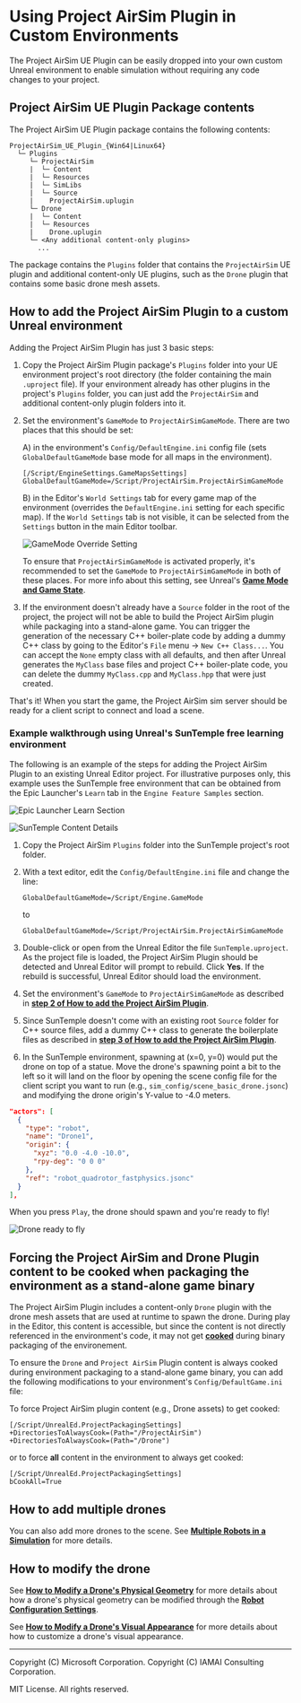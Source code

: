 # Using Project AirSim Plugin in Custom Environments

The Project AirSim UE Plugin can be easily dropped into your own custom Unreal environment to enable simulation without requiring any code changes to your project.

## Project AirSim UE Plugin Package contents

The Project AirSim UE Plugin package contains the following contents:

```
ProjectAirSim_UE_Plugin_{Win64|Linux64}
  └─ Plugins
     └─ ProjectAirSim
     |  └─ Content
     |  └─ Resources
     |  └─ SimLibs
     |  └─ Source
     |    ProjectAirSim.uplugin
     └─ Drone
     |  └─ Content
     |  └─ Resources
     |    Drone.uplugin
     └─ <Any additional content-only plugins>
       ...
```

The package contains the `Plugins` folder that contains the `ProjectAirSim` UE plugin and additional content-only UE plugins, such as the `Drone` plugin that contains some basic drone mesh assets.

## How to add the Project AirSim Plugin to a custom Unreal environment

Adding the Project AirSim Plugin has just 3 basic steps:

1. Copy the Project AirSim Plugin package's `Plugins` folder into your UE environment project's root directory (the folder containing the main `.uproject` file). If your environment already has other plugins in the project's `Plugins` folder, you can just add the `ProjectAirSim` and additional content-only plugin folders into it.

2. Set the environment's `GameMode` to `ProjectAirSimGameMode`. There are two places that this should be set:

    A) in the environment's `Config/DefaultEngine.ini` config file (sets `GlobalDefaultGameMode` base mode for all maps in the environment).

    ```
    [/Script/EngineSettings.GameMapsSettings]
    GlobalDefaultGameMode=/Script/ProjectAirSim.ProjectAirSimGameMode
    ```

    B) in the Editor's `World Settings` tab for every game map of the environment (overrides the `DefaultEngine.ini` setting for each specific map). If the `World Settings` tab is not visible, it can be selected from the `Settings` button in the main Editor toolbar.

    ![GameMode Override Setting](images/projectairsim_plugin_game_mode_override.jpg)

    To ensure that `ProjectAirSimGameMode` is activated properly, it's recommended to set the `GameMode` to `ProjectAirSimGameMode` in both of these places. For more info about this setting, see Unreal's **[Game Mode and Game State](https://docs.unrealengine.com/en-US/Gameplay/Framework/GameMode/index.html)**.

3. If the environment doesn't already have a `Source` folder in the root of the project, the project will not be able to build the Project AirSim plugin while packaging into a stand-alone game. You can trigger the generation of the necessary C++ boiler-plate code by adding a dummy C++ class by going to the Editor's `File` menu -> `New C++ Class...`. You can accept the `None` empty class with all defaults, and then after Unreal generates the `MyClass` base files and project C++ boiler-plate code, you can delete the dummy `MyClass.cpp` and `MyClass.hpp` that were just created.

That's it! When you start the game, the Project AirSim sim server should be ready for a client script to connect and load a scene.

### Example walkthrough using Unreal's SunTemple free learning environment

The following is an example of the steps for adding the Project AirSim Plugin to an existing Unreal Editor project.  For illustrative purposes only, this example uses the SunTemple free environment that can be obtained from the Epic Launcher's `Learn` tab in the `Engine Feature Samples` section.

  ![Epic Launcher Learn Section](images/epic_learn_suntemple.jpg)

  ![SunTemple Content Details](images/epic_learn_suntemple_create.jpg)

1. Copy the Project AirSim `Plugins` folder into the SunTemple project's root folder.

2. With a text editor, edit the `Config/DefaultEngine.ini` file and change the line:

    `GlobalDefaultGameMode=/Script/Engine.GameMode`

    to

    `GlobalDefaultGameMode=/Script/ProjectAirSim.ProjectAirSimGameMode`

3. Double-click or open from the Unreal Editor the file `SunTemple.uproject`. As the project file is loaded, the Project AirSim Plugin should be detected and Unreal Editor will prompt to rebuild. Click **Yes**.  If the rebuild is successful, Unreal Editor should load the environment.

4. Set the environment's `GameMode` to `ProjectAirSimGameMode` as described in **[step 2 of How to add the Project AirSim Plugin](#how-to-add-the-projectairsim-plugin-to-a-custom-unreal-environment)**.

5. Since SunTemple doesn't come with an existing root `Source` folder for C++ source files, add a dummy C++ class to generate the boilerplate files as described in **[step 3 of How to add the Project AirSim Plugin](#how-to-add-the-projectairsim-plugin-to-a-custom-unreal-environment)**.

6. In the SunTemple environment, spawning at (x=0, y=0) would put the drone on top of a statue.  Move the drone's spawning point a bit to the left so it will land on the floor by opening the scene config file for the client script you want to run (e.g., `sim_config/scene_basic_drone.jsonc`) and modifying the drone origin's Y-value to -4.0 meters.

``` json
"actors": [
  {
    "type": "robot",
    "name": "Drone1",
    "origin": {
      "xyz": "0.0 -4.0 -10.0",
      "rpy-deg": "0 0 0"
    },
    "ref": "robot_quadrotor_fastphysics.jsonc"
  }
],
```

When you press `Play`, the drone should spawn and you're ready to fly!

![Drone ready to fly](images/projectairsim_plugin_spawn_Yneg4m.jpg)

## Forcing the Project AirSim and Drone Plugin content to be cooked when packaging the environment as a stand-alone game binary

The Project AirSim Plugin includes a content-only `Drone` plugin with the drone mesh assets that are used at runtime to spawn the drone. During play in the Editor, this content is accessible, but since the content is not directly referenced in the environment's code, it may not get **[cooked](https://docs.unrealengine.com/en-US/Engine/Deployment/Cooking/index.html)** during binary packaging of the environement.

To ensure the `Drone` and `Project AirSim` Plugin content is always cooked during environment packaging to a stand-alone game binary, you can add the following modifications to your environment's `Config/DefaultGame.ini` file:

To force Project AirSim plugin content (e.g., Drone assets) to get cooked:
```
[/Script/UnrealEd.ProjectPackagingSettings]
+DirectoriesToAlwaysCook=(Path="/ProjectAirSim")
+DirectoriesToAlwaysCook=(Path="/Drone")
```

or to force **all** content in the environment to always get cooked:

```
[/Script/UnrealEd.ProjectPackagingSettings]
bCookAll=True
```

## How to add multiple drones

You can also add more drones to the scene. See **[Multiple Robots in a Simulation](multiple_robots.md)** for more details.

## How to modify the drone

See **[How to Modify a Drone's Physical Geometry](modify_drone_physical.md)** for more details about how a drone's physical geometry can be modified through the **[Robot Configuration Settings](config_robot.md)**.

See **[How to Modify a Drone's Visual Appearance](modify_drone_visual.md)** for more details about how to customize a drone's visual appearance.

---

Copyright (C) Microsoft Corporation. 
Copyright (C) IAMAI Consulting Corporation.

MIT License. All rights reserved.
